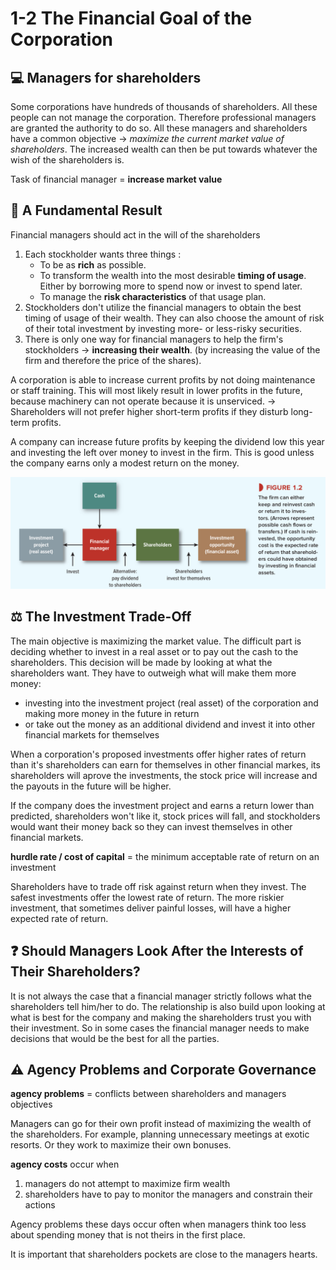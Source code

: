# 1-2 The Financial Goal of the Corporation

## 💻 Managers for shareholders
Some corporations have hundreds of thousands of shareholders. All these people can not manage the corporation. Therefore professional managers are granted the authority to do so. All these managers and shareholders have a common objective -> *maximize the current market value of shareholders*. The increased wealth can then be put towards whatever the wish of the shareholders is.

Task of financial manager = **increase market value**

## 🎯 A Fundamental Result
Financial managers should act in the will of the shareholders
1. Each stockholder wants three things :
    + To be as **rich** as possible.
    + To transform the wealth into the most desirable **timing of usage**. Either by borrowing more to spend now or invest to spend later.
    + To manage the **risk characteristics** of that usage plan.
2. Stockholders don't utilize the financial managers to obtain the best timing of usage of their wealth. They can also choose the amount of risk of their total investment by investing more- or less-risky securities.
3. There is only one way for financial managers to help the firm's stockholders -> **increasing their wealth**. (by increasing the value of the firm and therefore the price of the shares).

A corporation is able to increase current profits by not doing maintenance or staff training. This will most likely result in lower profits in the future, because machinery can not operate because it is unserviced. -> Shareholders will not prefer higher short-term profits if they disturb long-term profits.

A company can increase future profits by keeping the dividend low this year and investing the left over money to invest in the firm. This is good unless the company earns only a modest return on the money.

![Figure 1-2](../img/figure1-2.png)

## ⚖ The Investment Trade-Off
The main objective is maximizing the market value. The difficult part is deciding whether to invest in a real asset or to pay out the cash to the shareholders. This decision will be made by looking at what the shareholders want. They have to outweigh what will make them more money:

+ investing into the investment project (real asset) of the corporation and making more money in the future in return
+ or take out the money as an additional dividend and invest it into other financial markets for themselves

When a corporation's proposed investments offer higher rates of return than it's shareholders can earn for themselves in other financial markes, its shareholders will aprove the investments, the stock price will increase and the payouts in the future will be higher.

If the company does the investment project and earns a return lower than predicted, shareholders won't like it, stock prices will fall, and stockholders would want their money back so they can invest themselves in other financial markets.

**hurdle rate / cost of capital** = the minimum acceptable rate of return on an investment

Shareholders have to trade off risk against return when they invest. The safest investments offer the lowest rate of return. The more riskier investment, that sometimes deliver painful losses, will have a higher expected rate of return.

## ❓ Should Managers Look After the Interests of Their Shareholders?
It is not always the case that a financial manager strictly follows what the shareholders tell him/her to do. The relationship is also build upon looking at what is best for the company and making the shareholders trust you with their investment. So in some cases the financial manager needs to make decisions that would be the best for all the parties.

## ⚠️ Agency Problems and Corporate Governance
**agency problems** = conflicts between shareholders and managers objectives

Managers can go for their own profit instead of maximizing the wealth of the shareholders. For example, planning unnecessary meetings at exotic resorts. Or they work to maximize their own bonuses.

**agency costs** occur when 
1. managers do not attempt to maximize firm wealth
2. shareholders have to pay to monitor the managers and constrain their actions

Agency problems these days occur often when managers think too less about spending money that is not theirs in the first place.

It is important that shareholders pockets are close to the managers hearts.
